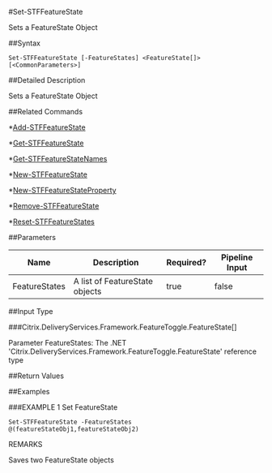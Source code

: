 #Set-STFFeatureState
Sets a FeatureState Object
##Syntax
```Set-STFFeatureState [-FeatureStates] <FeatureState[]> [<CommonParameters>]
```
##Detailed Description
Sets a FeatureState Object
##Related Commands
*[Add-STFFeatureState](Add-STFFeatureState)
*[Get-STFFeatureState](Get-STFFeatureState)
*[Get-STFFeatureStateNames](Get-STFFeatureStateNames)
*[New-STFFeatureState](New-STFFeatureState)
*[New-STFFeatureStateProperty](New-STFFeatureStateProperty)
*[Remove-STFFeatureState](Remove-STFFeatureState)
*[Reset-STFFeatureStates](Reset-STFFeatureStates)
##Parameters
|Name|Description|Required?|Pipeline Input||--|--|--|--||FeatureStates|A list of FeatureState objects|true|false|##Input Type
###Citrix.DeliveryServices.Framework.FeatureToggle.FeatureState[]
Parameter FeatureStates: The .NET 'Citrix.DeliveryServices.Framework.FeatureToggle.FeatureState' reference type
##Return Values
##Examples
###EXAMPLE 1 Set FeatureState
```Set-STFFeatureState -FeatureStates @(featureStateObj1,featureStateObj2)
```
REMARKS
Saves two FeatureState objects
